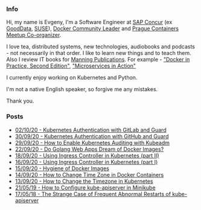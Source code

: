 ### Info 

Hi, my name is Evgeny, I'm a Software Engineer at [SAP Concur](https://www.concur.com/) (ex [GoodData](https://www.gooddata.com/), [SUSE](https://www.suse.com/)), [Docker Community Leader](https://www.meetup.com/Docker-Prague-Czech-Republic/) and [Prague Containers Meetup Co-organizer](https://www.meetup.com/Prague-Containers-Meetup/).

I love tea, distributed systems, new technologies, audiobooks and podcasts - not necessarily in that order. I like to learn new things and to teach them. Also I review IT books for [Manning Publications](https://www.manning.com/). For example - ["Docker in Practice, Second Edition"](https://www.manning.com/books/docker-in-practice-second-edition), ["Microservices in Action"](https://www.manning.com/books/microservices-in-action?query=microservices)

I currently enjoy working on Kubernetes and Python.

I'm not a native English speaker, so forgive me any mistakes.

Thank you.

### Posts

- [02/10/20 - Kubernetes Authentication with GitLab and Guard ](https://evalle.github.io/blog/20201002-kubernetes-authentication-with-gitlab-and-guard)
- [30/09/20 - Kubernetes Authentication with GitHub and Guard ](https://evalle.github.io/blog/20200930-kubernetes-authentication-with-github-and-guard)
- [29/09/20 - How to Enable Kubernetes Auditing with Kubeadm ](https://evalle.github.io/blog/20200929-how-to-enable-kubernetes-auditing-with-kubeadm)
- [22/09/20 - Do Golang Web Apps Dream of Docker Images?](https://evalle.github.io/blog/20200922-golang-docker)
- [18/09/20 - Using Ingress Controller in Kubernetes (part II)](https://evalle.github.io/blog/20200918-ingress-nginx-2)
- [16/09/20 - Using Ingress Controller in Kubernetes (part I)](https://evalle.github.io/blog/20200917-ingress-nginx)
- [15/09/20 - Hygiene of Docker Images](https://evalle.github.io/blog/20200915-docker-hygiene)
- [14/09/20 - How to Change Time Zone in Docker Containers](https://evalle.github.io/blog/20200913-docker-compose-tz)
- [13/09/20 - How to Change the Timezone in Kubernetes](https://evalle.github.io/blog/20200914-kubernetes-tz)
- [21/05/19 - How to Configure kube-apiserver in Minikube](https://evalle.github.io/blog/20190521-configure-kube-apiserver-in-minikube)
- [17/05/18 - The Strange Case of Frequent Abnormal Restarts of kube-apiserver](https://evalle.github.io/blog/20180517-apiserver)